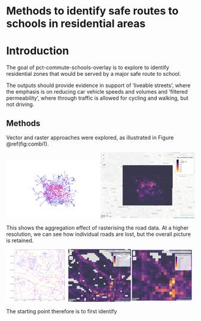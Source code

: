 Methods to identify safe routes to schools in residential areas
================

<!-- README.md is generated from README.Rmd. Please edit that file -->

# Introduction

<!-- badges: start -->

<!-- badges: end -->

The goal of pct-commute-schools-overlay is to explore to identify
residential zones that would be served by a major safe route to school.

The outputs should provide evidence in support of ‘liveable streets’,
where the emphasis is on reducing car vehicle speeds and volumes and
‘filtered permeability’, where through traffic is allowed for cycling
and walking, but not driving.

## Methods

Vector and raster approaches were explored, as illustrated in Figure
@ref(fig:combi1).

<img src="combined rnet.png" title="Demonstration of vector vs raster representations of combined commute/school travel route networks in sample region (West Yorkshire)." alt="Demonstration of vector vs raster representations of combined commute/school travel route networks in sample region (West Yorkshire)." width="50%" /><img src="combined rnet 1km raster.png" title="Demonstration of vector vs raster representations of combined commute/school travel route networks in sample region (West Yorkshire)." alt="Demonstration of vector vs raster representations of combined commute/school travel route networks in sample region (West Yorkshire)." width="50%" />

This shows the aggregation effect of rasterising the road data. At a
higher resolution, we can see how individual roads are lost, but the
overall picture is
retained.

<img src="combined_rnet_leeds_centre.png" title="The vector route network, 100m and 200m resolution raster images for the centre of Leeds, showing the combined commute/school travel networks." alt="The vector route network, 100m and 200m resolution raster images for the centre of Leeds, showing the combined commute/school travel networks." width="33%" /><img src="100m_clxm_leeds_centre.png" title="The vector route network, 100m and 200m resolution raster images for the centre of Leeds, showing the combined commute/school travel networks." alt="The vector route network, 100m and 200m resolution raster images for the centre of Leeds, showing the combined commute/school travel networks." width="33%" /><img src="200m_clxm_leeds_centre.png" title="The vector route network, 100m and 200m resolution raster images for the centre of Leeds, showing the combined commute/school travel networks." alt="The vector route network, 100m and 200m resolution raster images for the centre of Leeds, showing the combined commute/school travel networks." width="33%" />

The starting point therefore is to first identify
